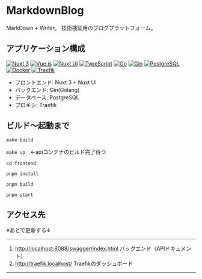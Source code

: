 # MarkdownBlog

MarkDown + Writer。
技術検証用のブログプラットフォーム。

## アプリケーション構成

[![Nuxt 3](https://img.shields.io/badge/Nuxt_3-00DC82?style=for-the-badge&logo=nuxt.js&logoColor=white)](https://nuxt.com/)
[![Vue.js](https://img.shields.io/badge/Vue.js-4FC08D?style=for-the-badge&logo=vue.js&logoColor=white)](https://vuejs.org/)
[![Nuxt UI](https://img.shields.io/badge/Nuxt_UI-00DC82?style=for-the-badge&logo=nuxt.js&logoColor=white)](https://ui.nuxt.com/)
[![TypeScript](https://img.shields.io/badge/TypeScript-3178C6?style=for-the-badge&logo=typescript&logoColor=white)](https://www.typescriptlang.org/)
[![Go](https://img.shields.io/badge/Go-00ADD8?style=for-the-badge&logo=go&logoColor=white)](https://go.dev/)
[![Gin](https://img.shields.io/badge/Gin-00ADD8?style=for-the-badge&logo=go&logoColor=white)](https://gin-gonic.com/)
[![PostgreSQL](https://img.shields.io/badge/PostgreSQL-4169E1?style=for-the-badge&logo=postgresql&logoColor=white)](https://www.postgresql.org/)
[![Docker](https://img.shields.io/badge/Docker-2496ED?style=for-the-badge&logo=docker&logoColor=white)](https://www.docker.com/)
[![Traefik](https://img.shields.io/badge/Traefik-24A1C1?style=for-the-badge&logo=traefik&logoColor=white)](https://traefik.io/)

- フロントエンド: Nuxt 3 + Nuxt UI
- バックエンド: Gin(Golang)
- データベース: PostgreSQL
- プロキシ: Traefik

## ビルド〜起動まで

`make build`

`make up`　←apiコンテナのビルド完了待つ

`cd frontend`

`pnpm install`

`pnpm build`

`pnpm start`

## アクセス先

※あとで更新する↓

---

1. <http://localhost:8088/swagger/index.html>
   バックエンド（APIドキュメント）
2. <http://traefik.localhost/>
   Traefikのダッシュボード

---
